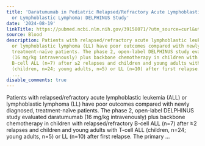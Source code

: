 ```yaml
---
title: 'Daratumumab in Pediatric Relapsed/Refractory Acute Lymphoblastic Leukemia
  or Lymphoblastic Lymphoma: DELPHINUS Study'
date: '2024-08-19'
linkTitle: https://pubmed.ncbi.nlm.nih.gov/39158071/?utm_source=curl&utm_medium=rss&utm_campaign=journals&utm_content=7603509&fc=None&ff=20240819180915&v=2.18.0.post9+e462414
source: Blood
description: Patients with relapsed/refractory acute lymphoblastic leukemia (ALL)
  or lymphoblastic lymphoma (LL) have poor outcomes compared with newly diagnosed,
  treatment-naïve patients. The phase 2, open-label DELPHINUS study evaluated daratumumab
  (16 mg/kg intravenously) plus backbone chemotherapy in children with relapsed/refractory
  B-cell ALL (n=7) after ≥2 relapses and children and young adults with T-cell ALL
  (children, n=24; young adults, n=5) or LL (n=10) after first relapse. The primary
  ...
disable_comments: true
---
```

Patients with relapsed/refractory acute lymphoblastic leukemia (ALL) or lymphoblastic lymphoma (LL) have poor outcomes compared with newly diagnosed, treatment-naïve patients. The phase 2, open-label DELPHINUS study evaluated daratumumab (16 mg/kg intravenously) plus backbone chemotherapy in children with relapsed/refractory B-cell ALL (n=7) after ≥2 relapses and children and young adults with T-cell ALL (children, n=24; young adults, n=5) or LL (n=10) after first relapse. The primary ...